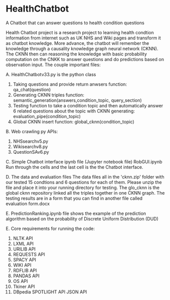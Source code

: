 # HealthChatbot
A Chatbot that can answer questions to health condition questions

Health Chatbot project is a research project to learning health condtion information from internet such as UK NHS and Wiki pages and transform it as chatbot knowledge. More advance, the chatbot will remember the knowledge through a causality knowledge graph neural network (CKNN). The CKNN then can reasoning the knowledge with basic probability computation on the CNKK to answer questions and do predictions based on observation input. 
The couple important files:

A. HealthChatbotv33.py is the python class 
1. Taking questions and provide return anwsers function: qa_chat(question)
2. Generating CKNN triples function: 
semantic_generation(answers,condition_topic, query_section)
3. Testing function to take a condition topic and then automatically answer 6 related questions about the topic with CKNN generating: evaluation_pipe(condition_topic)
4. Global CKNN insert function: global_cknn(condition_topic)

B. Web crawling py APIs:
1. NHSsearchv5.py
2. Wikisearchv8.py
3. QuestionSAv6.py

C. Simple Chatbot interface ipynb file (Jupyter notebook file)
RobGUI.ipynb Run through the cells and the last cell is the the Chatbot interface.

D. The data and evaluation files
The data files all in the 'cknn.zip' folder with our tested 15 condtions and 6 questions for each of them. Please unzip the file and place it into your running directory for testing. The glo_cknn is the global cknn repository linked all the triples together in one CKNN graph. The testing results are in a form that you can find in another file called evaluation form.docx

E. PredictionRanking.ipynb file shows the example of the prediction algorithm based on the probability of Discrete Uniform Distribution (DUD) 

E. Core requirements for running the code:
1. NLTK API
2. LXML API
3. URILIB API
4. REQUESTS API
5. SPACY API
6. WIKI API
7. RDFLIB API
8. PANDAS API
9. OS API
10. Tkiner API
11. DBpedia SPOTLIGHT API
JSON API
